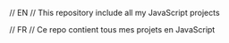 // EN //
This repository include all my JavaScript projects

// FR //
Ce repo contient tous mes projets en JavaScript

